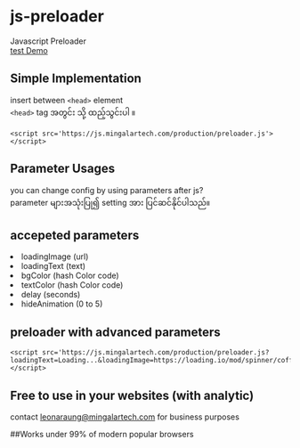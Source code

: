 # js-preloader
Javascript Preloader<br/>
[test Demo](https://bbn112.blogspot.com/p/document.html)

## Simple Implementation
insert between ```<head>``` element<br/>
```<head>``` tag အတွင်း သို့ ထည့်သွင်းပါ ။
  
```
<script src='https://js.mingalartech.com/production/preloader.js'></script>
```
  
## Parameter Usages
you can change config by using parameters after js?<br/>
parameter များအသုံးပြု၍ setting အား ပြင်ဆင်နိုင်ပါသည်။

## accepeted parameters 

<li>loadingImage (url)</li>
<li>loadingText (text)</li>
<li>bgColor (hash Color code)</li>
<li>textColor (hash Color code)</li>
<li>delay (seconds)</li>
<li>hideAnimation (0 to 5)</li>

## preloader with advanced parameters 
```
<script src='https://js.mingalartech.com/production/preloader.js?loadingText=Loading...&loadingImage=https://loading.io/mod/spinner/coffee/index.svg&bgColor=#25686B&textColor=white&delay=3&hideAnimation=5'></script>
```

## Free to use in your websites (with analytic)
contact leonaraung@mingalartech.com for business purposes

##Works under 99% of modern popular browsers
